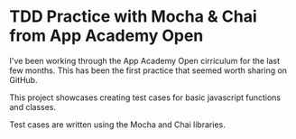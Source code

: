# TDD Practice with Mocha & Chai from App Academy Open

I've been working through the App Academy Open cirriculum for the last few months. This has been the first practice that seemed worth sharing on GitHub.

This project showcases creating test cases for basic javascript functions and classes.

Test cases are written using the Mocha and Chai libraries.
